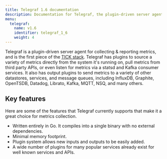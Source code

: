 ```yaml
---
title: Telegraf 1.6 documentation
description: Documentation for Telegraf, the plugin-driven server agent of the InfluxData time series platform, used to collect and report metrics. Telegraf supports four categories of plugins -- input, output, aggregator, and processor.
menu:
  telegraf:
    name: v1.6
    identifier: telegraf_1_6
    weight: 4
---
```


Telegraf is a plugin-driven server agent for collecting & reporting metrics,
and is the first piece of the [TICK stack](https://influxdata.com/time-series-platform/).
Telegraf has plugins to source a variety of metrics directly from the system it's running on, pull metrics from third party APIs, or even listen for metrics via a statsd and Kafka consumer services.
It also has output plugins to send metrics to a variety of other datastores, services, and message queues, including InfluxDB, Graphite, OpenTSDB, Datadog, Librato, Kafka, MQTT, NSQ, and many others.

## Key features

Here are some of the features that Telegraf currently supports that make it a great choice for metrics collection.

* Written entirely in Go.
It compiles into a single binary with no external dependencies.
* Minimal memory footprint.
* Plugin system allows new inputs and outputs to be easily added.
* A wide number of plugins for many popular services already exist for well known services and APIs.
